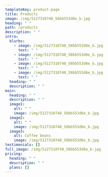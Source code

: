 ```yaml
---
templateKey: product-page
title: Products
image: /img/5127310748_58bb553d6e_b.jpg
heading: " "
path: /products
description: " "
intro:
  blurbs:
    - image: /img/5127310748_58bb553d6e_b.jpg
      text: " "
    - image: /img/5127310748_58bb553d6e_b.jpg
      text: " "
    - image: /img/5127310748_58bb553d6e_b.jpg
      text: " "
    - image: /img/5127310748_58bb553d6e_b.jpg
      text: " "
  heading: " "
  description: " "
main:
  heading: " "
  description: " "
  image1:
    alt: " "
    image: /img/5127310748_58bb553d6e_b.jpg
  image2:
    alt: " "
    image: /img/5127310748_58bb553d6e_b.jpg
  image3:
    alt: Coffee beans
    image: /img/5127310748_58bb553d6e_b.jpg
testimonials: []
full_image: /img/5127310748_58bb553d6e_b.jpg
pricing:
  heading: " "
  description: " "
  plans: []
---
```

